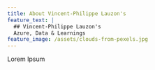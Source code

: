 ```yaml
---
title: About Vincent-Philippe Lauzon's
feature_text: |
  ## Vincent-Philippe Lauzon's
  Azure, Data & Learnings
feature_image: /assets/clouds-from-pexels.jpg
---
```


Lorem Ipsum
